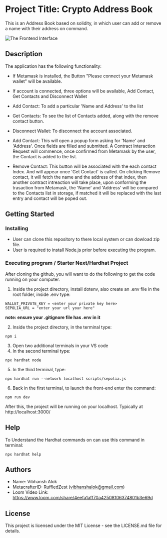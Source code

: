 # Project Title: Crypto Address Book

This is an Address Book based on solidity, in which user can add or remove a name with their address on command.

![The Frontend Interface](https://drive.google.com/uc?export=view&id=1v4axYMfjBvFhQe-wAGZ1MBms2mm_W7-r)

## Description

The application has the following functionality:

* If Metamask is installed, the Button "Please connect your Metamask wallet" will be available. 
* If account is connected, three options will be available, Add Contact, Get Contacts and Disconnect Wallet
* Add Contact: To add a particular 'Name and Address' to the list
* Get Contacts: To see the list of Contacts added, along with the remove contact button.
* Disconnect Wallet: To disconnect the account associated. 

* Add Contact: This will open a popup form asking for 'Name' and 'Address'. Once fields are filled and submitted. A Contract Interaction Request will commence, once confirmed from Metamask by the user, the Contact is added to the list.
* Remove Contact: This button will be associated with the each contact Index. And will appear once 'Get Contact' is called. On clicking Remove contact, it will fetch the name and the address of that index, then another contract intreaction will take place, upon conforming the trasaction from Metamask, the 'Name' and 'Address' will be compared to the Contacts list in storage, if matched it will be replaced with the last entry and contact will be poped out.


## Getting Started

### Installing

* User can clone this repository to there local system or can dowload zip file.
* User is required to install Node.js prior before executing the program.

### Executing program / Starter Next/Hardhat Project

After cloning the github, you will want to do the following to get the code running on your computer.


1. Inside the project directory, install dotenv, also create an .env file in the root folder, inside .env type:

```shell
WALLET_PRIVATE_KEY = <enter your private key here> 
SEPOLIA_URL = "enter your url your here"

```
**note: ensure your .gitignore file has .env in it**

2. Inside the project directory, in the terminal type:

```shell
npm i
```
3. Open two additional terminals in your VS code
4. In the second terminal type: 

```shell
npx hardhat node
```
5. In the third terminal, type: 

```shell
npx hardhat run --network localhost scripts/sepolia.js
```
6. Back in the first terminal, to launch the front-end enter the command:

```shell
npm run dev
```
After this, the project will be running on your localhost. 
Typically at http://localhost:3000/

## Help

To Understand the Hardhat commands on can use this command in terminal:

```
npx hardhat help
```

## Authors

* Name: Vibhansh Alok
* MetacrafterID: RuffledZest (vibhanshalok@gmail.com)
* Loom Video Link: https://www.loom.com/share/4eefa1aff70a42508106374801b3e69d


## License

This project is licensed under the MIT License - see the LICENSE.md file for details.
